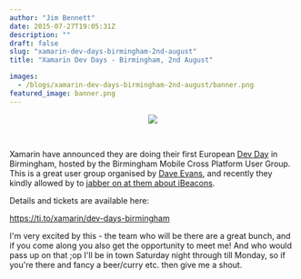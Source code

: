 ```yaml
---
author: "Jim Bennett"
date: 2015-07-27T19:05:31Z
description: ""
draft: false
slug: "xamarin-dev-days-birmingham-2nd-august"
title: "Xamarin Dev Days - Birmingham, 2nd August"

images:
  - /blogs/xamarin-dev-days-birmingham-2nd-august/banner.png
featured_image: banner.png
---
```



<div style='text-align:center'>
    
![](https://d2z6c3c3r6k4bx.cloudfront.net/uploads/event/logo/1006068/Xamarin_Blue_Logo.png)
    
</div>
<br/>

Xamarin have announced they are doing their first European [Dev Day](http://xamarin.com/dev-days) in Birmingham, hosted by the Birmingham Mobile Cross Platform User Group.  This is a great user group organised by [Dave Evans](https://twitter.com/davedev), and recently they kindly allowed by to [jabber on at them about iBeacons](/blogs/the-slides-from-my-ibeacon-mini-hack-are-now-available/).

Details and tickets are available here:

https://ti.to/xamarin/dev-days-birmingham

I'm very excited by this - the team who will be there are a great bunch, and if you come along you also get the opportunity to meet me!  And who would pass up on that ;op
I'll be in town Saturday night through till Monday, so if you're there and fancy a beer/curry etc. then give me a shout.

